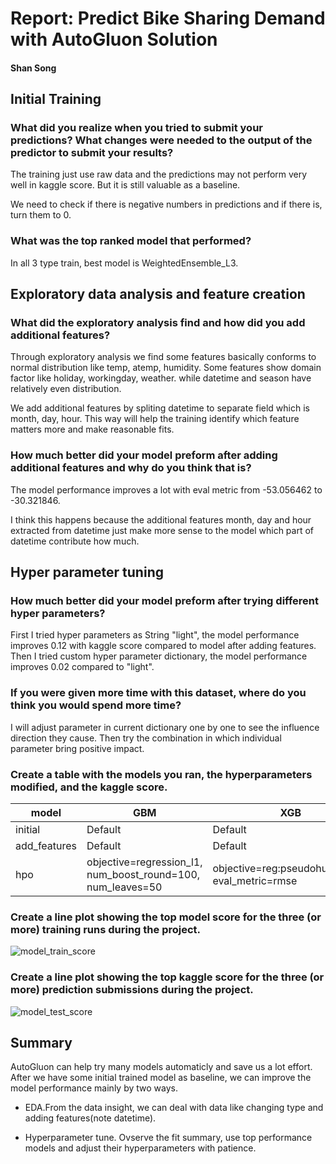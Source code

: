 # Report: Predict Bike Sharing Demand with AutoGluon Solution
#### Shan Song

## Initial Training
### What did you realize when you tried to submit your predictions? What changes were needed to the output of the predictor to submit your results?
The training just use raw data and the predictions may not perform very well in kaggle score. But it is still valuable as a baseline.

We need to check if there is negative numbers in predictions and if there is, turn them to 0.

### What was the top ranked model that performed?
In all 3 type train, best model is WeightedEnsemble_L3.

## Exploratory data analysis and feature creation
### What did the exploratory analysis find and how did you add additional features?
Through exploratory analysis we find some features basically conforms to normal distribution like temp, atemp, humidity. Some features show domain factor like holiday, workingday, weather. while datetime and season have relatively even distribution.

We add additional features by spliting datetime to separate field which is month, day, hour. This way will help the training identify which feature matters more and make reasonable fits.

### How much better did your model preform after adding additional features and why do you think that is?
The model performance improves a lot with eval metric from -53.056462 to -30.321846.

I think this happens because the additional features month, day and hour extracted from datetime just make more sense to the model which part of datetime contribute how much.

## Hyper parameter tuning
### How much better did your model preform after trying different hyper parameters?
First I tried hyper parameters as String "light", the model performance improves 0.12 with kaggle score compared to model after adding features. Then I tried custom hyper parameter dictionary, the model performance improves 0.02 compared to "light".

### If you were given more time with this dataset, where do you think you would spend more time?
I will adjust parameter in current dictionary one by one to see the influence direction they cause. Then try the combination in which individual parameter bring positive impact.

### Create a table with the models you ran, the hyperparameters modified, and the kaggle score.
| model        | GBM                                                  | XGB                                                               | CAT                                             | score   |
|--------------|------------------------------------------------------|-------------------------------------------------------------------|-------------------------------------------------|---------|
| initial      | Default                                              | Default                                                           | Default                                         | 1.79417 |
| add_features | Default                                              | Default                                                           | Default                                         | 0.65929 |
| hpo          | objective=regression_l1, num_boost_round=100, num_leaves=50 | objective=reg:pseudohubererror, eval_metric=rmse | depth=8, l2_leaf_reg=10 | 0.51598 |

### Create a line plot showing the top model score for the three (or more) training runs during the project.

![model_train_score](https://cdn.jsdelivr.net/gh/sugarmango66/imgbed1@main/img/model_train_score.png)

### Create a line plot showing the top kaggle score for the three (or more) prediction submissions during the project.

![model_test_score](https://cdn.jsdelivr.net/gh/sugarmango66/imgbed1@main/img/model_test_score.png)

## Summary
AutoGluon can help try many models automaticly and save us a lot effort. After we have some initial trained model as baseline, we can improve the model performance mainly by two ways.

- EDA.From the data insight, we can deal with data like changing type and adding features(note datetime).

- Hyperparameter tune. Ovserve the fit summary, use top performance models and adjust their hyperparameters with patience.

